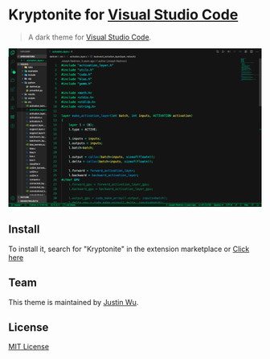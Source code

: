 # Kryptonite for [Visual Studio Code](http://code.visualstudio.com)

> A dark theme for [Visual Studio Code](http://code.visualstudio.com).

![screenshot](/preview.png?raw=true "screenshot")

## Install

To install it, search for "Kryptonite" in the extension marketplace or [Click here](https://marketplace.visualstudio.com/items?itemName=void-jw.Kryptonite)

## Team

This theme is maintained by [Justin Wu](https://github.com/void-jw).

## License

[MIT License](./LICENSE)
